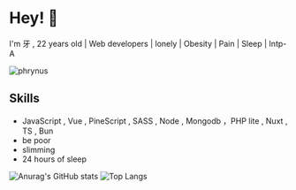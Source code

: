 # Hey! 👋

I'm 牙 , 22 years old | Web developers | lonely | Obesity | Pain | Sleep | Intp-A

![phrynus](https://moe-counter.glitch.me/get/@phrynus?theme=moebooru-h)

## Skills

-  JavaScript , Vue , PineScript , SASS , Node , Mongodb ，PHP lite , Nuxt , TS , Bun
-  be poor
-  slimming
-  24 hours of sleep

![Anurag's GitHub stats](https://github-readme-stats.vercel.app/api?username=phrynus&show_icons=true&hide=issues,contribs&hide_border=true&show_owner=false)
![Top Langs](https://github-readme-stats.vercel.app/api/top-langs/?username=phrynus&layout=compact&hide=HTML&hide_border=true)
